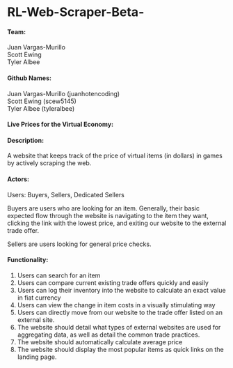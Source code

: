# RL-Web-Scraper-Beta-

#### Team:
Juan Vargas-Murillo  
Scott Ewing  
Tyler Albee  
#### Github Names:
Juan Vargas-Murillo (juanhotencoding)  
Scott Ewing (scew5145)  
Tyler Albee (tyleralbee)    

#### Live Prices for the Virtual Economy:
#### Description:
A website that keeps track of the price of virtual items (in dollars) in games by actively scraping the web.

#### Actors:

Users: Buyers, Sellers, Dedicated Sellers

Buyers are users who are looking for an item. Generally, their basic expected flow through the website is navigating to the item they want, clicking the link with the lowest price, and exiting our website to the external trade offer.

Sellers are users looking for general price checks. 

#### Functionality:

1. Users can search for an item
2. Users can compare current existing trade offers quickly and easily
3. Users can log their inventory into the website to calculate an exact value in fiat currency
4. Users can view the change in item costs in a visually stimulating way
5. Users can directly move from our website to the trade offer listed on an external site.
6. The website should detail what types of external websites are used for aggregating data, as well as detail the common trade practices.
7. The website should automatically calculate average price
8. The website should display the most popular items as quick links on the landing page.

